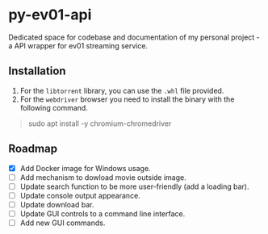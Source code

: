 # py-ev01-api
Dedicated space for codebase and documentation of my personal project - a API wrapper for ev01 streaming service.

## Installation
1. For the `libtorrent` library, you can use the `.whl` file provided.
2. For the `webdriver` browser you need to install the binary with the following command.
> sudo apt install -y chromium-chromedriver

## Roadmap
- [X] Add Docker image for Windows usage.
- [ ] Add mechanism to dowload movie outside image.
- [ ] Update search function to be more user-friendly (add a loading bar).
- [ ] Update console output appearance.
- [ ] Update download bar.
- [ ] Update GUI controls to a command line interface.
- [ ] Add new GUI commands.
